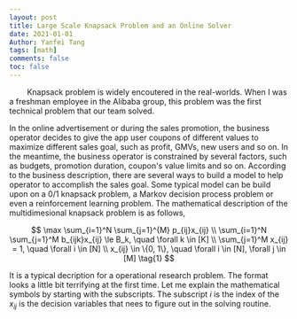 ```yaml
---
layout: post
title: Large Scale Knapsack Problem and an Online Solver
date: 2021-01-01
Author: Yanfei Tang
tags: [math]
comments: false
toc: false
---
```


&emsp;&emsp; Knapsack problem is widely encoutered in the real-worlds. When I was a freshman employee in the Alibaba group, this problem was the first technical problem that our team solved.

<!-- more -->

In the online advertisement or during the sales promotion, the business operator decides to give the app user coupons of different values to maximize different sales goal, such as profit, GMVs, new users and so on. In the meantime, the business operator is constrained by several factors, such as budgets, promotion duration, coupon's value limits and so on. According to the business description, there are several ways to build a model to help operator to accomplish the sales goal. Some typical model can be build upon on a 0/1 knapsack problem, a Markov decision process problem or even a reinforcement learning problem. 
The mathematical description of the multidimesional knapsack problem is as follows,

$$
\max \sum_{i=1}^N \sum_{j=1}^{M} p_{ij}x_{ij} \\
\sum_{i=1}^N \sum_{j=1}^M b_{ijk}x_{ij} \le B_k, \quad \forall k \in [K] \\ 
\sum_{j=1}^M x_{ij} = 1, \quad \forall i \in [N] \\
x_{ij} \in \{0, 1\}, \quad \forall i \in [N], \forall j \in [M] \tag{1}
$$

It is a typical decription for a operational research problem. The format looks a little bit terrifying at the first time. Let me explain the mathematical symbols by starting with the subscripts. The subscript $i$ is the index of the  $x_{ij}$ is the decision variables that nees to figure out in the solving routine. 